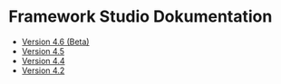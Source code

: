 # Framework Studio Dokumentation

* [Version 4.6 (Beta)](v4.6/index.html)
* [Version 4.5](v4.5/index.html)
* [Version 4.4](v4.4/index.html)
* [Version 4.2](v4.2/index.html)
